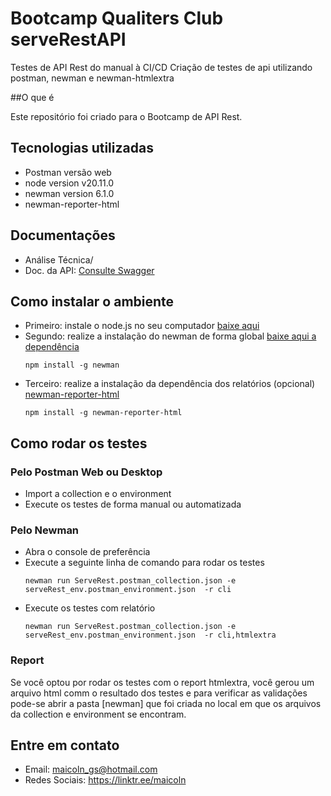 # Bootcamp Qualiters Club serveRestAPI
Testes de API Rest do manual à CI/CD 
Criação de testes de api utilizando postman, newman e newman-htmlextra

##O que é

Este repositório foi criado para o Bootcamp de API Rest.

## Tecnologias utilizadas 

- Postman versão web
- node version v20.11.0
- newman version 6.1.0
- newman-reporter-html

## Documentações 

- Análise Técnica/
- Doc. da API: [Consulte Swagger](https://serverest.dev/#/) 

## Como instalar o ambiente 

- Primeiro: instale o node.js no seu computador [baixe aqui](https://nodejs.org/en/download)
- Segundo: realize a instalação do newman de forma global [baixe aqui a dependência](https://www.npmjs.com/package/newman)
  ```
  npm install -g newman 
  ```
- Terceiro: realize a instalação da dependência dos relatórios (opcional) [newman-reporter-html](https://www.npmjs.com/package/newman-reporter-html)
  ```
  npm install -g newman-reporter-html
  ```

## Como rodar os testes

### Pelo Postman Web ou Desktop 
- Import a collection e o environment
- Execute os testes de forma manual ou automatizada 

### Pelo Newman  
- Abra o console de preferência
- Execute a seguinte linha de comando para rodar os testes
  ```
  newman run ServeRest.postman_collection.json -e serveRest_env.postman_environment.json  -r cli
  ```
- Execute os testes com relatório
  ```
  newman run ServeRest.postman_collection.json -e serveRest_env.postman_environment.json  -r cli,htmlextra
  ```

### Report 

Se você optou por rodar os testes com o report htmlextra, você gerou um arquivo html comm o resultado dos testes e para verificar as validações pode-se abrir a pasta [newman] que foi criada no local em que os arquivos da collection e environment se encontram. 


## Entre em contato 

- Email: maicoln_gs@hotmail.com 
- Redes Sociais: https://linktr.ee/maicoln
